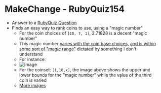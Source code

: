 MakeChange - RubyQuiz154
===

* Answer to a [RubyQuiz Question](http://web.archive.org/web/20130215052843/http://rubyquiz.com/quiz154.html)
* Finds an easy way to rank coins to use, using a "magic number"
	* For the coin choices of `[10, 7, 1]`, 2.71828 is a decent "magic number"
	* This magic number [varies with the coin base choices](http://imgur.com/a/giPa0#0), [and is within some sort of "magic range"](https://github.com/srunni/w1d3/tree/cointest/cointest_data) dictated by something I don't understand
	* For instance:
	* ![image](http://imgur.com/9rlBHWp.png)
	* For the coinset: `[1,10,x]`, the image above shows the upper and lower bounds for the "magic number" while the value of the third coin is varied
	* [More images](http://imgur.com/a/giPa0#8)